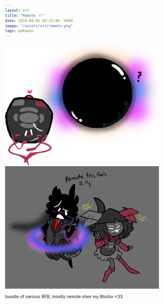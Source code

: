 ```yaml
---
layout: art
title: "Remote !!"
date: 2024-04-05 03:25:00 -0400
image: "/assets/art/remote.png"
tags: pokemon
---
```

<img src= "/assets/art/blackmote.png"  style="max-width:100%;max-height:100vh">
<img src= "/assets/art/blackmote 2.png"  style="max-width:100%;max-height:100vh">


bundle of various BFB, mostly remote shes my Blorbo <33